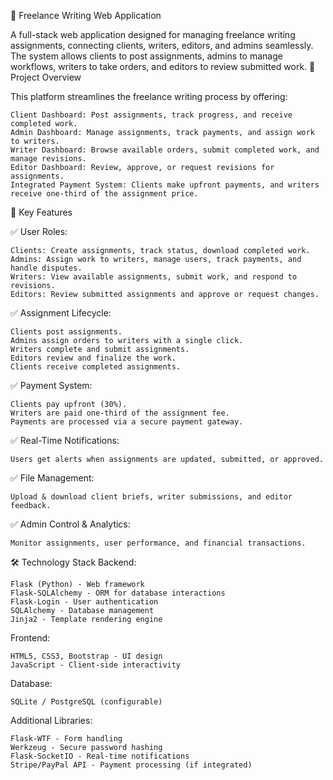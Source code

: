 📖 Freelance Writing Web Application

A full-stack web application designed for managing freelance writing assignments, connecting clients, writers, editors, and admins seamlessly. The system allows clients to post assignments, admins to manage workflows, writers to take orders, and editors to review submitted work.
🚀 Project Overview

This platform streamlines the freelance writing process by offering:

    Client Dashboard: Post assignments, track progress, and receive completed work.
    Admin Dashboard: Manage assignments, track payments, and assign work to writers.
    Writer Dashboard: Browse available orders, submit completed work, and manage revisions.
    Editor Dashboard: Review, approve, or request revisions for assignments.
    Integrated Payment System: Clients make upfront payments, and writers receive one-third of the assignment price.

🎯 Key Features

✅ User Roles:

    Clients: Create assignments, track status, download completed work.
    Admins: Assign work to writers, manage users, track payments, and handle disputes.
    Writers: View available assignments, submit work, and respond to revisions.
    Editors: Review submitted assignments and approve or request changes.

✅ Assignment Lifecycle:

    Clients post assignments.
    Admins assign orders to writers with a single click.
    Writers complete and submit assignments.
    Editors review and finalize the work.
    Clients receive completed assignments.

✅ Payment System:

    Clients pay upfront (30%).
    Writers are paid one-third of the assignment fee.
    Payments are processed via a secure payment gateway.

✅ Real-Time Notifications:

    Users get alerts when assignments are updated, submitted, or approved.

✅ File Management:

    Upload & download client briefs, writer submissions, and editor feedback.

✅ Admin Control & Analytics:

    Monitor assignments, user performance, and financial transactions.

🛠 Technology Stack
Backend:

    Flask (Python) - Web framework
    Flask-SQLAlchemy - ORM for database interactions
    Flask-Login - User authentication
    SQLAlchemy - Database management
    Jinja2 - Template rendering engine

Frontend:

    HTML5, CSS3, Bootstrap - UI design
    JavaScript - Client-side interactivity

Database:

    SQLite / PostgreSQL (configurable)

Additional Libraries:

    Flask-WTF - Form handling
    Werkzeug - Secure password hashing
    Flask-SocketIO - Real-time notifications
    Stripe/PayPal API - Payment processing (if integrated)

